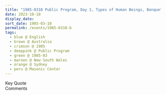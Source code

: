 ```yaml
---
title: "1985-0310 Public Program, Day 1, Types of Human Beings, Banquet Hall, Masonic Center, 66 Goulburn Street, Sydney, New South Wales, Australia"
date: 2023-10-10
display_date: 
sort_date: 1985-03-10
permalink: /events/1985-0310-b
tags:
  - blue @ English
  - brown @ Australia
  - crimson @ 1985
  - deeppink @ Public Program
  - green @ 1985-03
  - maroon @ New South Wales
  - orange @ Sydney
  - peru @ Masonic Center
---
```


<wave-list>
  <list-title color="green" width="75">Key Quote</list-title>
  <list-item color="BlanchedAlmond"  width="200"></list-item>
  <list-item color="Lavender"></list-item>
  <list-item color="BlanchedAlmond"></list-item>
</wave-list>

<br>

<wave-list>
  <list-title color="green" width="75">Comments</list-title>
  <list-item color="BlanchedAlmond"  width="200"></list-item>
  <list-item color="Lavender"></list-item>
  <list-item color="BlanchedAlmond"></list-item>
</wave-list>